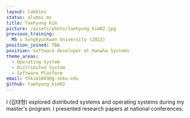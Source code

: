 ```yaml
---
layout: labbies
status: alumni_ms
title: Taehyung Kim
picture: /assets/photo/taehyung_kim02.jpg
previous_training:
  MS : Sungkyunkwan University (2022)
position_joined: TBA
position: Software developer at Hanwha Systems
theme_areas:
  - Operating System
  - Distributed System
  - Software Platform
email: thkim1003@g.skku.edu
github: taehyung_kim02
---
```


I (김태형) explored distributed systems and operating systems during my master's program. I presented research papers at national conferences.
